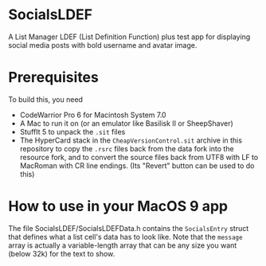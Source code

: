 # SocialsLDEF
A List Manager LDEF (List Definition Function) plus test app for displaying social media
posts with bold username and avatar image.

# Prerequisites
To build this, you need

* CodeWarrior Pro 6 for Macintosh System 7.0
* A Mac to run it on (or an emulator like Basilisk II or SheepShaver)
* StuffIt 5 to unpack the `.sit` files
* The HyperCard stack in the `CheapVersionControl.sit` archive in this repository
  to copy the `.rsrc` files back from the data fork into the resource fork, and
  to convert the source files back from UTF8 with LF to MacRoman with CR line endings.
  (Its "Revert" button can be used to do this)

# How to use in your MacOS 9 app

The file SocialsLDEF/SocialsLDEFData.h contains the `SocialsEntry` struct that defines what
a list cell's data has to look like. Note that the `message` array is actually a variable-length
array that can be any size you want (below 32k) for the text to show.
